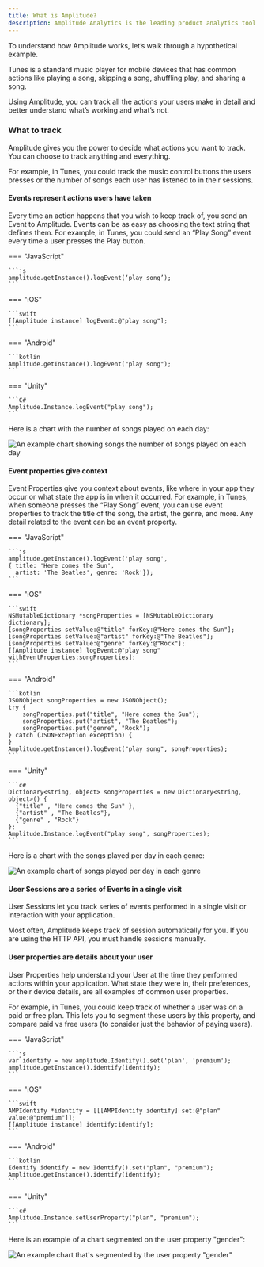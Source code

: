 ```yaml
---
title: What is Amplitude?
description: Amplitude Analytics is the leading product analytics tool. It helps you gather and democratize data about how users engage with your apps.
---
```


To understand how Amplitude works, let’s walk through a hypothetical example.

Tunes is a standard music player for mobile devices that has common actions like playing a song, skipping a song, shuffling play, and sharing a song.

Using Amplitude, you can track all the actions your users make in detail and better understand what’s working and what’s not.

### What to track

Amplitude gives you the power to decide what actions you want to track. You can choose to track anything and everything.

For example, in Tunes, you could track the music control buttons the users presses or the number of songs each user has listened to in their sessions.

#### Events represent actions users have taken

Every time an action happens that you wish to keep track of, you send an Event to Amplitude. Events can be as easy as choosing the text string that defines them.
For example, in Tunes, you could send an “Play Song” event every time a user presses the Play button.

=== "JavaScript"

    ```js
    amplitude.getInstance().logEvent(‘play song’);
    ```

=== "iOS"

    ```swift
    [[Amplitude instance] logEvent:@"play song"];
    ```

=== "Android"

    ```kotlin
    Amplitude.getInstance().logEvent("play song");
    ```

=== "Unity"

    ```C#
    Amplitude.Instance.logEvent("play song");
    ```

Here is a chart with the number of songs played on each day:

![An example chart showing songs the number of songs played on each day](../assets/images/analytics-chart-songs-played.png)

#### Event properties give context

Event Properties give you context about events, like where in your app they occur or what state the app is in when it occurred.
For example, in Tunes, when someone presses the “Play Song” event, you can use event properties to track the
 title of the song, the artist, the genre, and more. Any detail related to the event can be an event property.

=== "JavaScript"

    ```js
    amplitude.getInstance().logEvent('play song',
    { title: 'Here comes the Sun',
      artist: 'The Beatles', genre: 'Rock'});
    ```

=== "iOS"

    ```swift
    NSMutableDictionary *songProperties = [NSMutableDictionary dictionary];
    [songProperties setValue:@"title" forKey:@"Here comes the Sun"];
    [songProperties setValue:@"artist" forKey:@"The Beatles"];
    [songProperties setValue:@"genre" forKey:@"Rock"];
    [[Amplitude instance] logEvent:@"play song" withEventProperties:songProperties];
    ```

=== "Android"

    ```kotlin
    JSONObject songProperties = new JSONObject();
    try {
        songProperties.put("title", "Here comes the Sun");
        songProperties.put("artist", "The Beatles");
        songProperties.put("genre", "Rock");
    } catch (JSONException exception) {
    }
    Amplitude.getInstance().logEvent("play song", songProperties);
    ```

=== "Unity"

    ```c#
    Dictionary<string, object> songProperties = new Dictionary<string, object>() {
      {"title" , "Here comes the Sun" },
      {"artist" , "The Beatles"},
      {"genre" , "Rock"}
    };
    Amplitude.Instance.logEvent("play song", songProperties);
    ```

Here is a chart with the songs played per day in each genre:

![An example chart of songs played per day in each genre](../assets/images/analytics-chart-songs-played-by-genre.png)

#### User Sessions are a series of Events in a single visit

User Sessions let you track series of events performed in a single visit or interaction with your application.

Most often, Amplitude keeps track of session automatically for you. If you are using the HTTP API, you must handle sessions manually.

#### User properties are details about your user

User Properties help understand your User at the time they performed actions within your application.
 What state they were in, their preferences, or their device details, are all examples of common user properties.

For example, in Tunes, you could keep track of whether a user was on a paid or free plan.
 This lets you to segment these users by this property, and compare paid vs free users (to consider just the behavior of paying users).

=== "JavaScript"

    ```js
    var identify = new amplitude.Identify().set('plan', 'premium');
    amplitude.getInstance().identify(identify);
    ```

=== "iOS"

    ```swift
    AMPIdentify *identify = [[[AMPIdentify identify] set:@"plan" value:@"premium"]];
    [[Amplitude instance] identify:identify];
    ```

=== "Android"

    ```kotlin
    Identify identify = new Identify().set("plan", "premium");
    Amplitude.getInstance().identify(identify);
    ```

=== "Unity"

    ```c#
    Amplitude.Instance.setUserProperty("plan", "premium");
    ```

Here is an example of a chart segmented on the user property "gender":

![An example chart that's segmented by the user property "gender"](../asssets/images/../../assets/images/analytics-chart-songs-played-by-gender.png)